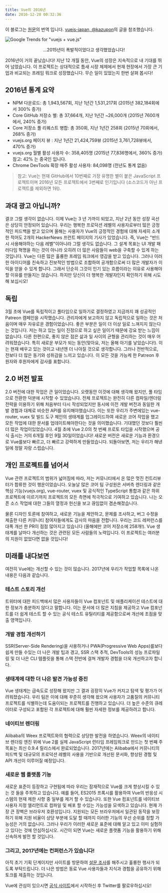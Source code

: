 ```yaml
---
title: Vue의 2016년
date: 2016-12-28 00:32:36
---
```


이 블로그는 [원문](https://medium.com/the-vue-point/vue-in-2016-8df71d98bfb3#.76ezxb9bg)의 번역 입니다. [vuejs-japan, @kazupon](https://jp.vuejs.org)의 글을 참조했습니다.

![Google Trends for "vuejs + vue.js"](https://cdn-images-1.medium.com/max/1600/1*ZJD3llCWveVH9-uUcCjMCw.png)
<figcaption style="font-size:14px;text-align:center;">...2015년이 폭발적이었다고 생각했었습니다!</figcaption>

2016년이 거의 끝났습니다! 지난 12 개월 동안, Vue의 성장은 지속적으로 내 기대를 뛰어 넘었습니다. 이 프로젝트는 상대적으로 틈새 시장 체제에서 현재 현장에서 가장 큰 기업과 비교되는 프레임 워크로 성장했습니다. 무슨 일이 있었는지 한번 살펴 봅시다!

## 2016년 통계 요약

- NPM 다운로드: 총 1,943,567회, 지난 1년간 1,531,217회  (2015년 382,184회에서 300% 증가)
- Core GitHub 저장소 별: 총 37,664개, 지난 1년간 ~26,000개 (2015년 7600개에서, 240% 증가)
- Core 저장소 풀 리퀘스트 병합: 총 350회, 지난 1년간 258회 (2015년 70회에서, 268% 증가)
- vuejs.org 페이지 뷰 : 지난 1년간 21,424,759뷰 (2015년 3,761,728뷰에서, 470% 증가)
- vuejs.org 월별 활성 사용자 수: 358,405명 (2015년 77,836명에서, 360% 증가) 참고: 42% 는 중국인 입니다.
- Chrome DevTools 확장 매주 활성 사용자: 84,098명 (전년도 통계 없음)

> 참고: Vue는 현재 GitHub에서 10번째로 가장 유명한 별이 붙은 JavaScript 프로젝트이며 2016년 모든 프로젝트에서 3번째로 인기입니다 (소스코드가 아닌 프로젝트를 제외하면 1위).

## 과대 광고 아닙니까?

결코 그럴 생각이 없습니다. 이제 Vue는 3 년 가까이 되었고, 지난 2년 동안 성장 곡선은 상당히 안정되어 있습니다. 우리는 행복한 프로덕션 레벨의 사용자로부터 많은 긍정적인 피드백을 받고 있으며 올해는 사용자가 Vue의 긍정적인 경험에 대해 자세히 소개한 적어도 2개의 HackerNews 프런트 페이지의 기사가 있었습니다. 즉, Vue는 "반드시 사용해야하는 다음 레벨"이 ​​아니라 그럴 생각도 없습니다. 그 설계 목표는 UI 개발 패러다임 혁명을 하는 것이 아니라 오히려 더 많은 사람들이 web을 구축할 수 있게 하는 것입니다. Vue는 다른 많은 훌륭한 프레임 워크에서 영감을 받고 있습니다. 그러나 이러한 아이디어를 친숙하고 진보적인 방법으로 조합하여 공개함으로써 더 많은 개발자가 이익을 얻을 수 있게 합니다. 그래서 단순히 그것이 인기 있는 흐름이라는 이유로 사용해야 할 이유를 만들지는 않습니다. 하지만 당신이 더 행복한 개발자인지 확인하기 위해 시도해 보십시오!

## 독립

3월 초에 Vue를 독립적이고 풀타임으로 일하기로 결정하였고 지금까지 꽤 성공적인 Patreon 캠페인을 시작했습니다. 관리자에게 보고하지 않고 독립적으로 일하는 것은 처음이며 매우 자유로운 경험이었습니다. 좋은 부분은 일이 더 이상 일로 느껴지지 않는다는 것입니다. 저는 하고 있는 일이 진정으로 하고 싶은 일이기 때문에 강요 받는 느낌이 없습니다. 다른 한편으로, 좋지 않은 점은 삶과 일 사이의 균형을 관리하는 것이 매우 어려워졌습니다. 특히 새로운 부모가 되는 동안(맞아요, 저는 올해 아기를 낳았습니다!). 이는 현재 배우고 있는 것이고 내년엔 더 나아질 것으로 생각합니다. 그러나 전반적으로, 전보다 더 많은 동기와 성취감을 느끼고 있습니다. 이 모든 것을 가능케 한 Patreon 후원자와 후원자에게 감사를 표합니다.

## 2.0 버전 발표

2.0 버전에 대한 작업은 큰 일이었습니다. 오랫동안 이것에 대해 생각해 왔지만, 풀 타임으로 전환한 덕분에 시작할 수 있었습니다. 전체 프로젝트는 완전히 다른 컴파일/렌더링 전략을 이용하기 위해 처음부터 다시 작성되었지만 동시에 이전 개발 버전과 동일한 개발 경험과 대체로 비슷한 API를 유지해야했습니다. 이는 또한 우리가 주변에있는 vue-router, vuex 및 빌드 도구 체인의 생태계를 업그레이드하여 새로운 코어 작업을 했고 모든 작업에 대한 문서를 업데이트해야한다는 것을 의미했습니다. 기대했던 것보다 훨씬 더 많은 작업이있었습니다. 4월 초에 Vue 2.0의 첫 번째 프로토 타입을 시작했으며 공식 출시는 거의 6개월 후인 9월 30일이었습니다! 새로운 버전은 새로운 기능과 환경으로 Vue를보다 빠르고, 더 빠르고 강력하게 만들었습니다. 되돌아보면, 저는 우리가 해낸 일에 정말 자랑 스럽습니다.


## 개인 프로젝트를 넘어서

Vue 관련 프로젝트의 범위가 넓어짐에 따라, 저는 커뮤니티에서 온 많은 멋진 컨트리뷰터가 합류한 것이 행운이었습니다. 오늘날 많은 코어 팀 구성원은 서버측 렌더링과 같은 핵심 기능(vuejs.org), vue-router, vuex 및 공식적인 TypeScript 통합과 같은 하위 프로젝트에 이르기까지 프로젝트의 모든 측면에 적극적으로 기여하고 있습니다. 나는 오픈 소스 작업에 대한 그들의 열정과 헌신을 보고 끊임없이 겸손해졌습니다.

물론 디자인 토론에 참여하고, 새로운 기능을 제안하고, 문제를 조사하고, 버그 수정을 제출한 다른 커뮤니티 참여자들에게도 감사의 마음을 전합니다. 우리는 코드 레퍼런스를 대폭 개선 한 PR이 점점 많아지고 있습니다 (올해에만 코어 저장소에 258개!). Vue 생태계를 날마다 개선하는 것은 관련된 모든 사람들의 노력입니다. 이 프로젝트는 여러분의 지원이 없었다면 없을 것입니다!

## 미래를 내다보면

여전히 Vue에는 개선할 수 있는 것이 많습니다. 2017년에 우리가 작업할 목록에 나온 내용은 다음과 같습니다.

### 테스트 스토리 개선

트위터에 대한 피드백에서 많은 사용자들이 Vue 컴포넌트 및 애플리케이션 테스트에 대한 정보가 충분하지 않다고 말합니다. 이는 문서에 더 많은 지침을 제공하고 Vue 컴포넌트를 더 쉽게 테스트 할 수 있는 공식 테스트 유틸리티를 제공함으로써 개선에 초점을 맞출 영역입니다.

### 개발 경험 개선하기

SSR(Server-Side Rendering)을 사용하거나 PWA(Progressive Web Apps)를보다 쉽게 만들 수있는 더 나은 개발 팁과 경고, SSR 스택 추적, DevTools의 성능 프로파일링 및 더 나은 CLI 템플릿을 통해 스택 전반에 걸쳐 개발자 경험을 더욱 개선하고자 합니다.

### 생태계에 대한 더 나은 발견 가능성 증진

Vue 생태계는 급속도로 성장해 왔지만 그 결과 굉장히 Vue가 커지고 탐색 및 평가가 어려워졌습니다. 우리 팀은 이에 대해 꾸준히 생각해 왔으며 사용자가 고품질의 커뮤니티 프로젝트를 식별하는데 도움이되는 프로젝트를 진행하고 있습니다. 더 높은 수준의 큐레이터로 구성되고 포함된 각 프로젝트에 대해 훨씬 자세한 정보를 제공하려고 합니다.

### 네이티브 렌더링

Alibaba의 Weex 프로젝트와의 협력으로 상당한 발전을 하였습니다. Weex의 네이티브 렌더링 엔진 위에 Vue 2를 실제 JavaScript 런타임 프레임워크로 만드는 첫 번째 주 목표는 최신 0.9.4 릴리스에서 완료되었습니다. 2017년에는 Alibaba에서 커뮤니티의 피드백 및 대규모의 프로덕션 레벨의 사용을 기반으로 개선된 문서화, 향상된 경험 및 API 개선이 이루어질 예정입니다.

### 새로운 웹 플랫폼 기능

새로운 표준이 등장하고 구현됨에 따라 우리는 잠재적으로 Vue를 크게 향상시킬 수 있는 것 들을 주목하고 있습니다. 예를 들어, ES2015 프록시를 활용하여 Vue의 반응성 시스템의 현재 제한 사항 중 일부를 제거 할 수 있습니다. 또한 Vue 컴포넌트를 네이티브 사용자 지정 엘리먼트로 컴파일 및 배포 할 수있는 가능성을 모색하고 있습니다. 현재 가장 큰 장벽은 브라우저 호환성입니다. 지원되는 모든 브라우저에서 일관된 동작을 보장하기 위해 지원 비율이 상당 부분에 도달 할 때까지 이러한 기능의 우선 순위를 정할 가능성은 거의 없습니다. 그러나 우리가 이러한 새로운 표준에 대해 알고 있고 이미 실험하고 있다는 것에 안심하십시오. 시간이 되면 Vue는 새로운 플랫폼 기능을 활용하기 위해 신속하게 발전 할 것입니다.

### 그리고, 2017년에는 컨퍼런스가 있습니다!

아직 초기 기획 단계이지만 사이트를 방문하여 [설문 조사](https://conf.vuejs.org)를 해주시고 훌륭한 행사가 되도록 부탁드립니다. 더 나은 방법은 동료 Vue 사용자들과 지식과 경험을 공유하기 위해 토크를 제출하는 것입니다.

Vue에 관심이 있으시면 [공식 사이트](https://vuejs.org)에서 시작하신 후 Twitter를 팔로우하십시오!
